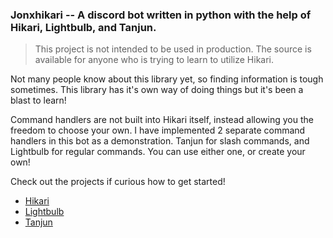 ### Jonxhikari -- A discord bot written in python with the help of Hikari, Lightbulb, and Tanjun.
> This project is not intended to be used in production.
> The source is available for anyone who is trying to learn to utilize Hikari.

Not many people know about this library yet, so finding information is tough sometimes. This library
has it's own way of doing things but it's been a blast to learn!

Command handlers are not built into Hikari itself, instead allowing you the freedom to choose your own.
I have implemented 2 separate command handlers in this bot as a demonstration. Tanjun for slash commands,
and Lightbulb for regular commands. You can use either one, or create your own!

Check out the projects if curious how to get started!
- [Hikari](https://github.com/hikari-py/hikari)
- [Lightbulb](https://github.com/tandemdude/hikari-lightbulb)
- [Tanjun](https://github.com/FasterSpeeding/Tanjun)
